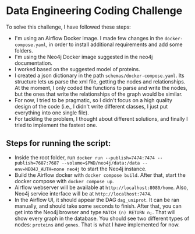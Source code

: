# Data Engineering Coding Challenge

To solve this challenge, I have followed these steps:

- I'm using an Airflow Docker image. I made few changes in the `docker-compose.yaml`, in order to install additional requirements and add some folders.
- I'm using the Neo4j Docker image suggested in the neo4j documentation. 
- I worked based on the suggested model of proteins.
- I created a json dictionary in the path `schemas/docker-compose.yaml`. Its structure lets us parse the xml file, getting the nodes and relationships.
At the moment, I only coded the functions to parse and write the nodes, but the ones that write the relationships of the graph would be similar.
- For now, I tried to be pragmatic, so I didn't focus on a high quality design of the code (i.e., I didn't write different classes, I just put everything
into one single file).
- For tackling the problem, I thought about different solutions, and finally I tried to implement the fastest one.

## Steps for running the script:

- Inside the root folder, run `docker run --publish=7474:7474 --publish=7687:7687 --volume=$PWD/neo4j/data:/data --env=NEO4J_AUTH=none neo4j` to start
the Neo4j instance.
- Build the Airflow docker with `docker compose build`. After that, start the docker compose with `docker compose up`.
- Airflow webserver will be available at `http://localhost:8080/home`. Also, Neo4j service interface will be at `http://localhost:7474`.
- In the Airflow UI, it should appear the DAG `dag_uniprot`. It can be ran manually, and should take some seconds to finish. After that, you can get into the 
Neo4j browser and type `MATCH (n) RETURN n;`. That will show every graph in the database. You should see two different types of nodes: `proteins` and `genes`.
That is what I have implemented for now.
